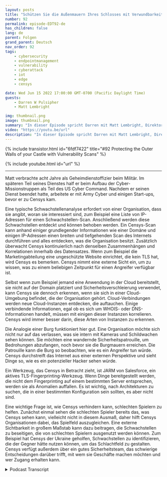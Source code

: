 ```yaml
---
layout: posts
title: "Schützen Sie die Außenmauern Ihres Schlosses mit Verwundbarkeitsscans."
number: 92
permalink: episode-EDT92-de
has_children: false
lang: de
parent: Folgen
grand_parent: Deutsch
nav_order: 92
tags:
    - cybersecurity
    - endpointmanagement
    - vulnerability
    - cyberattack
    - iot
    - edge
    - censys

date: Wed Jun 15 2022 17:00:00 GMT-0700 (Pacific Daylight Time)
guests:
    - Darren W Pulsipher
    - Matt Lembright

img: thumbnail.png
image: thumbnail.png
summary: "In dieser Episode spricht Darren mit Matt Lembright, Direktor für Bundesanwendungen bei Censys, darüber, wie Censys die Angriffsfläche für internetverbundene Geräte analysiert, um Organisationen dabei zu helfen, Schwachstellen zu beseitigen."
video: "https://youtu.be/url"
description: "In dieser Episode spricht Darren mit Matt Lembright, Direktor für Bundesanwendungen bei Censys, darüber, wie Censys die Angriffsfläche für internetverbundene Geräte analysiert, um Organisationen dabei zu helfen, Schwachstellen zu beseitigen."
---
```


<div>
{% include transistor.html id="6fdf7422" title="#92 Protecting the Outer Walls of your Castle with Vulnerability Scans" %}

{% include youtube.html id="url" %}
</div>

---

Matt verbrachte acht Jahre als Geheimdienstoffizier beim Militär. Im späteren Teil seines Dienstes half er beim Aufbau der Cyber-Missionstruppen als Teil des US Cyber Command. Nachdem er seinen Dienst beendet hatte, arbeitete er mit Army Cyber und einigen Start-ups, bevor er zu Censys kam.

Eine typische Schwachstellenanalyse erfordert von einer Organisation, dass sie angibt, woran sie interessiert sind, zum Beispiel eine Liste von IP-Adressen für einen Schwachstellen-Scan. Anschließend werden diese Schwachstellen entdeckt und können behoben werden. Ein Censys-Scan kann anhand einiger grundlegender Informationen wie einer Domäne und einigen IP-Adressen einen breiten und tiefgehenden Scan des Internets durchführen und alles entdecken, was die Organisation besitzt. Zusätzlich überwacht Censys kontinuierlich nach denselben Zusammenhängen und Korrelationen innerhalb des Datensatzes. Wenn zum Beispiel die Marketingabteilung eine ungeschützte Website einrichtet, die kein TLS hat, wird Censys es bemerken. Censys nimmt eine externe Sicht ein, um zu wissen, was zu einem beliebigen Zeitpunkt für einen Angreifer verfügbar ist.

Selbst wenn zum Beispiel jemand eine Anwendung in der Cloud bereitstellt, sie nicht auf der Domain platziert und Sicherheitsverschleierung verwendet, kann Censys sie dennoch erkennen, wenn sie sich in einer Cloud-Umgebung befindet, die der Organisation gehört. Cloud-Verbindungen werden neue Cloud-Instanzen entdecken, die auftauchen. Einige verbindende Informationen, egal ob es sich um WHOIS- oder DNS-Informationen handelt, müssen mit einigen dieser Instanzen korrelieren. Censys wird immer besser darin, diese Arten von Instanzen zu erkennen.

Die Analogie einer Burg funktioniert hier gut. Eine Organisation möchte sich nicht nur auf das verlassen, was sie intern mit Kameras und Schildwachen sehen können. Sie möchten eine wandernde Sicherheitspatrouille, um Bedrohungen abzufangen, noch bevor sie die Burgmauern erreichen. Die Patrouille kann die Burg so beobachten, wie es ein Angreifer tun würde. Censys durchstreift das Internet aus einer externen Perspektive und sieht Dinge so, wie es ein potenzieller Hacker sehen würde.

Ein Werkzeug, das Censys in Betracht zieht, ist JARM von Salesforce, ein aktives TLS-Fingerprinting-Werkzeug. Wenn Dinge bereitgestellt werden, die nicht dem Fingerprinting auf einem bestimmten Server entsprechen, werden sie als Anomalien auffallen. Es ist wichtig, nach Architekturen zu suchen, die in einer bestimmten Konfiguration sein sollten, es aber nicht sind.

Eine wichtige Frage ist, wie Censys verhindern kann, schlechten Spielern zu helfen. Zunächst einmal sehen die schlechten Spieler bereits das, was Censys sehen kann, vielleicht nicht in diesem Ausmaß, daher hilft Censys Organisationen dabei, das Spielfeld auszugleichen. Eine externe Sichtbarkeit in großem Maßstab kann dazu beitragen, die Schwachstellen zu beseitigen, die von schlechten Spielern ausgenutzt werden können. Zum Beispiel hat Censys der Ukraine geholfen, Schwachstellen zu identifizieren, die der Gegner hätte nutzen können, um das Schlachtfeld zu gestalten. Censys verfügt außerdem über ein gutes Sicherheitsteam, das schwierige Entscheidungen darüber trifft, mit wem sie Geschäfte machen möchten und wer Zugang erhalten kann.



<details>
<summary> Podcast Transcript </summary>

<p></p>

</details>
